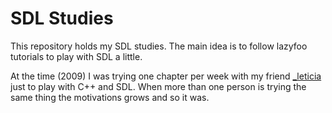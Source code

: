 SDL Studies
===========

This repository holds my SDL studies.
The main idea is to follow lazyfoo tutorials to play with SDL a little.

At the time (2009) I was trying one chapter per week with my friend
[_leticia](http://twitter.com/_leticia) just to play with C++ and SDL.
When more than one person is trying the same thing the motivations grows
and so it was.
